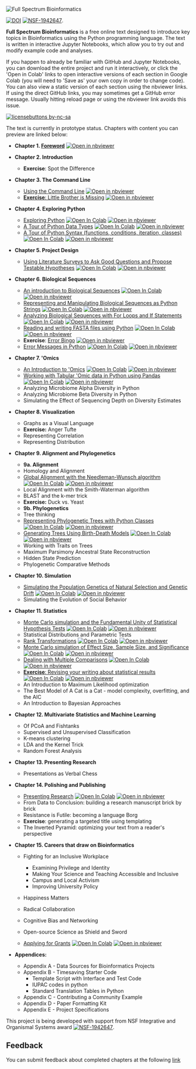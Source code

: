 ![Full Spectrum Bioinformatics](./cover_image/full_spectrum_bioinformatics_cover.png "A cover image for Full Spectrum Bioinformatics, showing the text title in rainbow colors with a phylogenetic tree, nucleotide substitution diagram, tRNA secondary structure, sequence alignment and principle coordinates analysis plot shown below it.")

[![DOI](https://zenodo.org/badge/198281370.svg)](https://zenodo.org/badge/latestdoi/198281370)
[![NSF-1942647](https://img.shields.io/badge/NSF-1942647-blue.svg)](https://nsf.gov/awardsearch/showAward?AWD_ID=1942647). 


**Full Spectrum Bioinformatics** is a free online text designed to introduce key topics in Bioinformatics using the Python programming language. The text is written in interactive Jupyter Notebooks, which allow you to try out and modify example code and analyses. 


If you happen to already be familiar with GitHub and Jupyter Notebooks, you can download the entire project and run it interactively, or click the 'Open in Colab' links to open interactive versions of each section in Google Colab (you will need to 'Save as' your own copy in order to change code). You can also view a static version of each section using the nbviewer links.  If using the direct GitHub links, you may sometimes get a GitHub error message. Usually hitting reload page or using the nbviewer link avoids this issue.

[![licensebuttons by-nc-sa](https://licensebuttons.net/l/by-nc-sa/3.0/88x31.png)](https://creativecommons.org/licenses/by-nc-sa/4.0)

The text is currently in prototype status. Chapters with content you can preview are linked below:

-  **Chapter 1. [Foreword](./content/01_foreword/foreword.ipynb)** [![Open in nbviewer](https://github.com/jupyter/design/blob/master/logos/Badges/nbviewer_badge.svg)](https://nbviewer.jupyter.org/github/zaneveld/full_spectrum_bioinformatics/blob/master/content/01_foreword/foreword.ipynb)
 
- **Chapter 2. Introduction**
     - **Exercise**: Spot the Difference
- **Chapter 3. The Command Line**
     - [Using the Command Line](./content/03_the_command_line/the_commandline.ipynb) [![Open in nbviewer](https://github.com/jupyter/design/blob/master/logos/Badges/nbviewer_badge.svg)](https://nbviewer.jupyter.org/github/zaneveld/full_spectrum_bioinformatics/blob/master/content/03_the_command_line/the_commandline.ipynb)
     - [**Exercise**: Little Brother is Missing](content/03_the_command_line/exercise_little_brother_is_missing.ipynb)
     [![Open in nbviewer](https://github.com/jupyter/design/blob/master/logos/Badges/nbviewer_badge.svg)](https://nbviewer.jupyter.org/github/zaneveld/full_spectrum_bioinformatics/blob/master/content/03_the_command_line/exercise_little_brother_is_missing.ipynb) 
- **Chapter 4. Exploring Python**
     - [Exploring Python](./content/04_exploring_python/exploring_python.ipynb)
       [![Open In Colab](https://colab.research.google.com/assets/colab-badge.svg)](https://colab.research.google.com/github/zaneveld/full_spectrum_bioinformatics/blob/master/content/04_exploring_python/exploring_python.ipynb)
       [![Open in nbviewer](https://github.com/jupyter/design/blob/master/logos/Badges/nbviewer_badge.svg)](https://nbviewer.jupyter.org/github/zaneveld/full_spectrum_bioinformatics/blob/master/content/04_exploring_python/exploring_python.ipynb) 
     - [A Tour of Python Data Types](./content/04_exploring_python/exploring_python_data_types.ipynb)
       [![Open In Colab](https://colab.research.google.com/assets/colab-badge.svg)](https://colab.research.google.com/github/zaneveld/full_spectrum_bioinformatics/blob/master/content/04_exploring_python/exploring_python_data_types.ipynb)
       [![Open in nbviewer](https://github.com/jupyter/design/blob/master/logos/Badges/nbviewer_badge.svg)](https://nbviewer.jupyter.org/github/zaneveld/full_spectrum_bioinformatics/blob/master/content/04_exploring_python/exploring_python_data_types.ipynb) 
     -  [A Tour of Python Syntax (functions, conditions, iteration, classes)](./content/04_exploring_python/A_Tour_of_Python_Syntax.ipynb)
       [![Open In Colab](https://colab.research.google.com/assets/colab-badge.svg)](https://colab.research.google.com/github/zaneveld/full_spectrum_bioinformatics/blob/master/content/04_exploring_python/A_Tour_of_Python_Syntax.ipynb) 
       [![Open in nbviewer](https://github.com/jupyter/design/blob/master/logos/Badges/nbviewer_badge.svg)](https://nbviewer.jupyter.org/github/zaneveld/full_spectrum_bioinformatics/blob/master/content/04_exploring_python/A_Tour_of_Python_Syntax.ipynb) 
- **Chapter 5. Project Design**
     - [Using Literature Surveys to Ask Good Questions and Propose Testable Hypotheses](./content/05_project_design/project_design.ipynb)
       [![Open In Colab](https://colab.research.google.com/assets/colab-badge.svg)](https://colab.research.google.com/github/zaneveld/full_spectrum_bioinformatics/blob/master/content/05_project_design/project_design.ipynb)
       [![Open in nbviewer](https://github.com/jupyter/design/blob/master/logos/Badges/nbviewer_badge.svg)](https://nbviewer.jupyter.org/github/zaneveld/full_spectrum_bioinformatics/blob/master/content/05_project_design/project_design.ipynb) 
- **Chapter 6. Biological Sequences**
     - [An introduction to Biological Sequences](./content/06_biological_sequences/biological_sequences.ipynb)
       [![Open In Colab](https://colab.research.google.com/assets/colab-badge.svg)](https://colab.research.google.com/github/zaneveld/full_spectrum_bioinformatics/blob/master/content/06_biological_sequences/biological_sequences.ipynb)
       [![Open in nbviewer](https://github.com/jupyter/design/blob/master/logos/Badges/nbviewer_badge.svg)](https://nbviewer.jupyter.org/github/zaneveld/full_spectrum_bioinformatics/blob/master/content/06_biological_sequences/biological_sequences.ipynb) 
     - [Representing and Manipulating Biological Sequences as Python Strings](./content/06_biological_sequences/representing_and_manipulating_biological_sequences_with_python_strings.ipynb) 
      [![Open In Colab](https://colab.research.google.com/assets/colab-badge.svg)](https://colab.research.google.com/github/zaneveld/full_spectrum_bioinformatics/blob/master/content/06_biological_sequences/representing_and_manipulating_biological_sequences_with_python_strings.ipynb)
      [![Open in nbviewer](https://github.com/jupyter/design/blob/master/logos/Badges/nbviewer_badge.svg)](https://nbviewer.jupyter.org/github/zaneveld/full_spectrum_bioinformatics/blob/master/content/06_biological_sequences/representing_and_manipulating_biological_sequences_with_python_strings.ipynb)
     - [Analyzing Biological Sequences with For Loops and If Statements](./content/06_biological_sequences/using_for_loops_to_analyze_biological_sequences.ipynb)
       [![Open In Colab](https://colab.research.google.com/assets/colab-badge.svg)](https://colab.research.google.com/github/zaneveld/full_spectrum_bioinformatics/blob/master/content/06_biological_sequences/using_for_loops_to_analyze_biological_sequences.ipynb)
       [![Open in nbviewer](https://github.com/jupyter/design/blob/master/logos/Badges/nbviewer_badge.svg)](https://nbviewer.jupyter.org/github/zaneveld/full_spectrum_bioinformatics/blob/master/content/06_biological_sequences/using_for_loops_to_analyze_biological_sequences.ipynb)
     -  [Reading and writing FASTA files using Python](./content/06_biological_sequences/reading_and_writing_fasta_files.ipynb)
     [![Open In Colab](https://colab.research.google.com/assets/colab-badge.svg)](https://colab.research.google.com/github/zaneveld/full_spectrum_bioinformatics/blob/master/content/06_biological_sequences/reading_and_writing_fasta_files.ipynb)
     [![Open in nbviewer](https://github.com/jupyter/design/blob/master/logos/Badges/nbviewer_badge.svg)](https://nbviewer.jupyter.org/github/zaneveld/full_spectrum_bioinformatics/blob/master/content/06_biological_sequences/reading_and_writing_fasta_files.ipynb)
     - **Exercise**: [Error Bingo](./content/04_exploring_python/exercise_error_bingo.ipynb)
       [![Open in nbviewer](https://github.com/jupyter/design/blob/master/logos/Badges/nbviewer_badge.svg)](https://nbviewer.jupyter.org/github/zaneveld/full_spectrum_bioinformatics/blob/master/content/04_exploring_python/exercise_error_bingo.ipynb)
     - [Error Messages in Python](./content/04_exploring_python/error_messages_in_python.ipynb)
       [![Open In Colab](https://colab.research.google.com/assets/colab-badge.svg)](https://colab.research.google.com/github/zaneveld/full_spectrum_bioinformatics/blob/master/content/04_exploring_python/error_messages_in_python.ipynb)
       [![Open in nbviewer](https://github.com/jupyter/design/blob/master/logos/Badges/nbviewer_badge.svg)](https://nbviewer.jupyter.org/github/zaneveld/full_spectrum_bioinformatics/blob/master/content/04_exploring_python/error_messages_in_python.ipynb)

- **Chapter 7. 'Omics**
     -  [An Introduction to 'Omics](./content/07_tabular_omics_data/tabular_omics_data.ipynb) 
        [![Open In Colab](https://colab.research.google.com/assets/colab-badge.svg)](https://colab.research.google.com/github/zaneveld/full_spectrum_bioinformatics/blob/master/content/07_tabular_omics_data/tabular_omics_data.ipynb)
        [![Open in nbviewer](https://github.com/jupyter/design/blob/master/logos/Badges/nbviewer_badge.svg)](https://nbviewer.jupyter.org/github/zaneveld/full_spectrum_bioinformatics/blob/master/content/07_tabular_omics_data/tabular_omics_data.ipynb)
     -  [Working with Tabular 'Omic data in Python using Pandas](./content/07_tabular_omics_data/analyzing_tabular_omics_data_in_pandas.ipynb)
        [![Open In Colab](https://colab.research.google.com/assets/colab-badge.svg)](https://colab.research.google.com/github/zaneveld/full_spectrum_bioinformatics/blob/master/content/07_tabular_omics_data/analyzing_tabular_omics_data_in_pandas.ipynb)
        [![Open in nbviewer](https://github.com/jupyter/design/blob/master/logos/Badges/nbviewer_badge.svg)](https://nbviewer.jupyter.org/github/zaneveld/full_spectrum_bioinformatics/blob/master/content/07_tabular_omics_data/analyzing_tabular_omics_data_in_pandas.ipynb)
     -   Analyzing Microbiome Alpha Diversity in Python
     -   Analyzing Microbiome Beta Diversity in Python
     -   Simulating the Effect of Sequencing Depth on Diversity Estimates

- **Chapter 8. Visualization**
     - Graphs as a Visual Language
     - **Exercise:** Anger Tufte
     - Representing Correlation
     - Representing Distribution

- **Chapter 9. Alignment and Phylogenetics**
     - **9a. Alignment**
     - Homology and Alignment
     - [Global Alignment with the Needleman-Wunsch algorithm](/content/08_phylogenetic_trees/needleman_wunsch_alignment.ipynb)
    [![Open In Colab](https://colab.research.google.com/assets/colab-badge.svg)](https://colab.research.google.com/github/zaneveld/full_spectrum_bioinformatics/blob/master/content/08_phylogenetic_trees/needleman_wunsch_alignment.ipynb)
    [![Open in nbviewer](https://github.com/jupyter/design/blob/master/logos/Badges/nbviewer_badge.svg)](https://nbviewer.jupyter.org/github/zaneveld/full_spectrum_bioinformatics/blob/master/content/08_phylogenetic_trees/needleman_wunsch_alignment.ipynb)
     - Local Alignment with the Smith-Waterman algorithm
     - BLAST and the k-mer trick
     - **Exercise:** Duck vs. Yeast 
     - **9b. Phylogenetics**
     - Tree thinking
     - [Representing Phylogenetic Trees with Python Classes](./content/08_phylogenetic_trees/phylogenetic_trees.ipynb)
     [![Open In Colab](https://colab.research.google.com/assets/colab-badge.svg)](https://colab.research.google.com/github/zaneveld/full_spectrum_bioinformatics/blob/master/content/08_phylogenetic_trees/phylogenetic_trees.ipynb)
     [![Open in nbviewer](https://github.com/jupyter/design/blob/master/logos/Badges/nbviewer_badge.svg)](https://nbviewer.jupyter.org/github/zaneveld/full_spectrum_bioinformatics/blob/master/content/08_phylogenetic_trees/phylogenetic_trees.ipynb)
     - [Generating Trees Using Birth-Death Models](./content/08_phylogenetic_trees/birth_death_models.ipynb)
     [![Open In Colab](https://colab.research.google.com/assets/colab-badge.svg)](https://colab.research.google.com/github/zaneveld/full_spectrum_bioinformatics/blob/master/content/08_phylogenetic_trees/birth_death_models.ipynb)
     [![Open in nbviewer](https://github.com/jupyter/design/blob/master/logos/Badges/nbviewer_badge.svg)](https://nbviewer.jupyter.org/github/zaneveld/full_spectrum_bioinformatics/blob/master/content/08_phylogenetic_trees/birth_death_models.ipynb)
     - Working with Traits on Trees
     - Maximum Parsimony Ancestral State Reconstruction
     - Hidden State Prediction
     - Phylogenetic Comparative Methods   

- **Chapter 10. Simulation**
     - [Simulating the Population Genetics of Natural Selection and Genetic Drift](./content/10_simulation/simulating_evolution.ipynb)
     [![Open In Colab](https://colab.research.google.com/assets/colab-badge.svg)](https://colab.research.google.com/github/zaneveld/full_spectrum_bioinformatics/blob/master/content/10_simulation/simulating_evolution.ipynb)
     [![Open in nbviewer](https://github.com/jupyter/design/blob/master/logos/Badges/nbviewer_badge.svg)](https://nbviewer.jupyter.org/github/zaneveld/full_spectrum_bioinformatics/blob/master/content/10_simulation/simulating_evolution.ipynb)
     - Simulating the Evolution of Social Behavior

- **Chapter 11. Statistics**
     - [Monte Carlo simulation and the Fundamental Unity of Statistical Hypothesis Tests](./content/11_statistics/monte_carlo_methods_and_the_fundamental_unity_of_statistical_tests.ipynb) 
     [![Open In Colab](https://colab.research.google.com/assets/colab-badge.svg)](https://colab.research.google.com/github/zaneveld/full_spectrum_bioinformatics/blob/master/content/11_statistics/monte_carlo_methods_and_the_fundamental_unity_of_statistical_tests.ipynb)
     [![Open in nbviewer](https://github.com/jupyter/design/blob/master/logos/Badges/nbviewer_badge.svg)](https://nbviewer.jupyter.org/github/zaneveld/full_spectrum_bioinformatics/blob/master/content/11_statistics/monte_carlo_methods_and_the_fundamental_unity_of_statistical_tests.ipynb)
     - Statistical Distributions and Parametric Tests
     - [Rank Transformations](./content/11_statistics/rank_based_methods.ipynb)
     [![Open In Colab](https://colab.research.google.com/assets/colab-badge.svg)](https://colab.research.google.com/github/zaneveld/full_spectrum_bioinformatics/blob/master/content/11_statistics/rank_based_methods.ipynb)
      [![Open in nbviewer](https://github.com/jupyter/design/blob/master/logos/Badges/nbviewer_badge.svg)](https://nbviewer.jupyter.org/github/zaneveld/full_spectrum_bioinformatics/blob/master/content/11_statistics/rank_based_methods.ipynb)
     - [Monte Carlo simulation of Effect Size, Sample Size, and Significance](./content/11_statistics/effect_size_sample_size_and_significance.ipynb)
     [![Open In Colab](https://colab.research.google.com/assets/colab-badge.svg)](https://colab.research.google.com/github/zaneveld/full_spectrum_bioinformatics/blob/master/content/11_statistics/effect_size_sample_size_and_significance.ipynb)
     [![Open in nbviewer](https://github.com/jupyter/design/blob/master/logos/Badges/nbviewer_badge.svg)](https://nbviewer.jupyter.org/github/zaneveld/full_spectrum_bioinformatics/blob/master/content/11_statistics/effect_size_sample_size_and_significance.ipynb)
     - [Dealing with Multiple Comparisons](https://github.com/zaneveld/full_spectrum_bioinformatics/blob/master/content/11_statistics/dealing_with_multiple_comparisons.ipynb)
     [![Open In Colab](https://colab.research.google.com/assets/colab-badge.svg)](https://colab.research.google.com/github/zaneveld/full_spectrum_bioinformatics/blob/master/content/11_statistics/dealing_with_multiple_comparisons.ipynb)
     [![Open in nbviewer](https://github.com/jupyter/design/blob/master/logos/Badges/nbviewer_badge.svg)](https://nbviewer.jupyter.org/github/zaneveld/full_spectrum_bioinformatics/blob/master/content/11_statistics/dealing_with_multiple_comparisons.ipynb)
     - [**Exercise**: Revising your writing about statistical results](./content/11_statistics/exercise_revising_your_writing_about_statistical_results.ipynb)
     [![Open In Colab](https://colab.research.google.com/assets/colab-badge.svg)](https://colab.research.google.com/github/zaneveld/full_spectrum_bioinformatics/blob/master/content/11_statistics/exercise_revising_your_writing_about_statistical_results.ipynb)
     [![Open in nbviewer](https://github.com/jupyter/design/blob/master/logos/Badges/nbviewer_badge.svg)](https://nbviewer.jupyter.org/github/zaneveld/full_spectrum_bioinformatics/blob/master/content/11_statistics/exercise_revising_your_writing_about_statistical_results.ipynb)
     - An Introduction to Maximum Likelihood optimization
     - The Best Model of A Cat is a Cat - model complexity, overfitting, and the AIC
     - An Introduction to Bayesian Approaches
- **Chapter 12. Multivariate Statistics and Machine Learning**
     - Of PCoA and Fishtanks
     - Supervised and Unsupervised Classification
     - K-means clustering
     - LDA and the Kernel Trick
     - Random Forest Analysis
- **Chapter 13. Presenting Research**
     - Presentations as Verbal Chess
- **Chapter 14. Polishing and Publishing**
     - [Presenting Research](./content/13_presenting_research/12_Presenting_Research.ipynb)
     [![Open In Colab](https://colab.research.google.com/assets/colab-badge.svg)](https://colab.research.google.com/github/zaneveld/full_spectrum_bioinformatics/blob/master/content/13_presenting_research/12_Presenting_Research.ipynb)
      [![Open in nbviewer](https://github.com/jupyter/design/blob/master/logos/Badges/nbviewer_badge.svg)](https://nbviewer.jupyter.org/github/zaneveld/full_spectrum_bioinformatics/blob/master/content/13_presenting_research/12_Presenting_Research.ipynb)
     - From Data to Conclusion: building a research manuscript brick by brick
     - Resistance is Futile: becoming a language Borg
     - **Exercise**: generating a targeted title using templating
     - The Inverted Pyramid: optimizing your text from a reader's perspective     
- **Chapter 15. Careers that draw on Bioinformatics**    
     - Fighting for an Inclusive Workplace
          - Examining Privilege and Identity
          - Making Your Science and Teaching Accessible and Inclusive
          - Campus and Local Activism
          - Improving University Policy     
                  
     - Happiness Matters
     - Radical Collaboration 
     - Cognitive Bias and Networking     
     - Open-source Science as Shield and Sword
     - [Applying for Grants](./content/13_presenting_research/applying_for_grants.ipynb)
     [![Open In Colab](https://colab.research.google.com/assets/colab-badge.svg)](https://colab.research.google.com/github/zaneveld/full_spectrum_bioinformatics/blob/master/content/13_presenting_research/applying_for_grants.ipynb)
     [![Open in nbviewer](https://github.com/jupyter/design/blob/master/logos/Badges/nbviewer_badge.svg)](https://nbviewer.jupyter.org/github/zaneveld/full_spectrum_bioinformatics/blob/master/content/13_presenting_research/applying_for_grants.ipynb)
- **Appendices:**      
     - Appendix A - Data Sources for Bioinformatics Projects
     - Appendix B - Timesaving Starter Code
       - Template Script with Interface and Test Code
       - IUPAC codes in python
       - Standard Translation Tables in Python
     - Appendix C - Contributing a Community Example
     - Appendix D - Paper Formatting Kit 
     - Appendix E - Project Specifications 

This project is being developed with support from NSF Integrative and Organismal Systems award [![NSF-1942647](https://img.shields.io/badge/NSF-1942647-blue.svg)](https://nsf.gov/awardsearch/showAward?AWD_ID=1942647). 
 
 ## Feedback
You can submit feedback about completed chapters at the following [link](https://docs.google.com/forms/d/e/1FAIpQLSeUQPI_JbyKcX1juAFLt5z1CLzC2vTqaCYySUAYCNElNwZqqQ/viewform?usp=sf_link)
